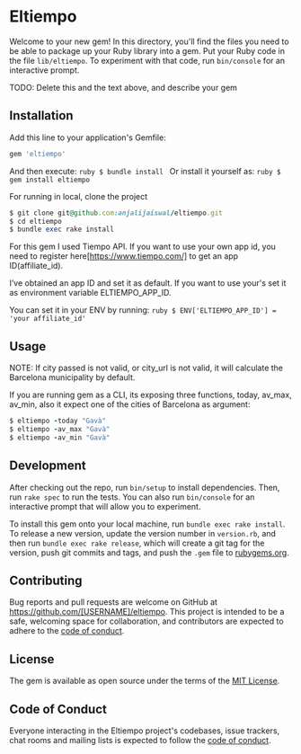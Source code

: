 # Eltiempo

Welcome to your new gem! In this directory, you'll find the files you need to be able to package up your Ruby library into a gem. Put your Ruby code in the file `lib/eltiempo`. To experiment with that code, run `bin/console` for an interactive prompt.

TODO: Delete this and the text above, and describe your gem

## Installation

Add this line to your application's Gemfile:

```ruby
gem 'eltiempo'
```

And then execute:
    ```ruby
    $ bundle install
    ```
Or install it yourself as:
    ```ruby
    $ gem install eltiempo
    ```

For running in local, clone the project
  ```ruby
  $ git clone git@github.com:anjalijaiswal/eltiempo.git
  $ cd eltiempo
  $ bundle exec rake install
  ```

For this gem I used Tiempo API. If you want to use your own app id, you need to register here[https://www.tiempo.com/] to get an app ID(affiliate_id).

I’ve obtained an app ID and set it as default. If you want to use your's set it as environment variable ELTIEMPO_APP_ID.

You can set it in your ENV by running:
    ```ruby
    $ ENV['ELTIEMPO_APP_ID'] = 'your affiliate_id'
    ```

## Usage

NOTE: If city passed is not valid, or city_url is not valid, it will calculate the Barcelona municipality by default.

If you are running gem as a CLI, its exposing three functions, today, av_max, av_min, also it expect one of the cities of Barcelona as argument:
  ```ruby
  $ eltiempo -today "Gavà"
  $ eltiempo -av_max "Gavà"
  $ eltiempo -av_min "Gavà"
  ```

## Development

After checking out the repo, run `bin/setup` to install dependencies. Then, run `rake spec` to run the tests. You can also run `bin/console` for an interactive prompt that will allow you to experiment.

To install this gem onto your local machine, run `bundle exec rake install`. To release a new version, update the version number in `version.rb`, and then run `bundle exec rake release`, which will create a git tag for the version, push git commits and tags, and push the `.gem` file to [rubygems.org](https://rubygems.org).

## Contributing

Bug reports and pull requests are welcome on GitHub at https://github.com/[USERNAME]/eltiempo. This project is intended to be a safe, welcoming space for collaboration, and contributors are expected to adhere to the [code of conduct](https://github.com/[USERNAME]/eltiempo/blob/master/CODE_OF_CONDUCT.md).


## License

The gem is available as open source under the terms of the [MIT License](https://opensource.org/licenses/MIT).

## Code of Conduct

Everyone interacting in the Eltiempo project's codebases, issue trackers, chat rooms and mailing lists is expected to follow the [code of conduct](https://github.com/[USERNAME]/eltiempo/blob/master/CODE_OF_CONDUCT.md).
